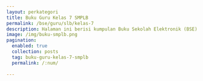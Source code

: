 ```yaml
---
layout: perkategori
title: Buku Guru Kelas 7 SMPLB
permalink: /bse/guru/slb/kelas-7
description: Halaman ini berisi kumpulan Buku Sekolah Elektronik (BSE) Buku Guru Satuan Pendidikan SMPLB Kelas 7.
image: /img/buku-smplb.png
pagination: 
  enabled: true
  collection: posts
  tag: buku-guru-kelas-7-smplb
  permalink: /:num/
  
---
```


